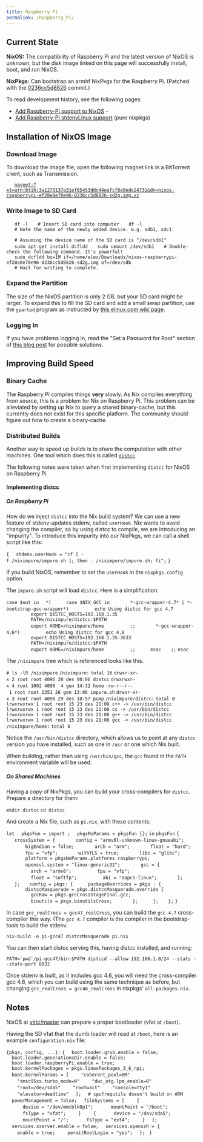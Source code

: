 ```yaml
---
title: Raspberry Pi
permalink: /Raspberry_Pi/
---
```


Current State
-------------

**NixOS:** The compatibility of Raspberry Pi and the latest version of NixOS is unknown, but the disk image linked on this page will successfully install, boot, and run NixOS.

**NixPkgs:** Can bootstrap an armhf NixPkgs for the Raspberry Pi. (Patched with the [0236cc5d8826](https://github.com/NixOS/nixpkgs/commit/0236cc5d8826) commit.)

To read development history, see the following pages:

-   [Add Raspberry-Pi support to NixOS](https://github.com/NixOS/nixos/issues/66) -
-   [Add Raspberry-Pi stdenvLinux support](https://github.com/NixOS/nixpkgs/issues/234) (pure nixpkgs)

Installation of NixOS Image
---------------------------

### Download Image

To download the image file, open the following magnet link in a BitTorrent client, such as Transmission.

`   `[`magnet:?xt=urn:btih:3a1273137a31ef65453ddc44eafcf8e0ede24731&dn=nixos-raspberrypi-ef28e8e70e96-0236cc5d8826-sd2g.img.xz`](magnet:?xt=urn:btih:3a1273137a31ef65453ddc44eafcf8e0ede24731&dn=nixos-raspberrypi-ef28e8e70e96-0236cc5d8826-sd2g.img.xz)

### Write Image to SD Card

`   df -l`
`   # Insert SD card into computer`
`   df -l`
`   # Note the name of the newly added device. e.g. sdb1, sdc1`

`   # Assuming the device name of the SD card is "/dev/sdb1"`
`   sudo apt-get install dcfldd`
`   sudo umount /dev/sdb1`
`   # Double-check the following command. It's powerful!`
`   sudo dcfldd bs=1M if=/home/alex/Downloads/nixos-raspberrypi-ef28e8e70e96-0236cc5d8826-sd2g.img of=/dev/sdb`
`   # Wait for writing to complete.`

### Expand the Partition

The size of the NixOS partition is only 2 GB, but your SD card might be larger. To expand this to fill the SD card and add a small swap partition, use the `gparted` program as instructed by [this elinux.com wiki page](http://elinux.org/RPi_Resize_Flash_Partitions#Manually_resizing_the_SD_card_using_a_GUI_on_Linux).

### Logging In

If you have problems logging in, read the "Set a Password for Root" section of [this blog post](https://bitbucket.org/chexxor/researchnotes/src/ffc4c9622154aec847f3091d74e150a0a9d336cb/CodeArticles/InstallingNixOsOnRaspberryPi.md?at=master) for possible solutions.

Improving Build Speed
---------------------

### Binary Cache

The Raspberry Pi compiles things **very** slowly. As Nix compiles everything from source, this is a problem for Nix on Raspberry Pi. This problem can be alleviated by setting up Nix to query a shared binary-cache, but this currently does not exist for this specific platform. The community should figure out how to create a binary-cache.

### Distributed Builds

Another way to speed up builds is to share the computation with other machines. One tool which does this is called [`distcc`](https://code.google.com/p/distcc/).

The following notes were taken when first implementing `distcc` for NixOS on Raspberry Pi.

#### Implementing distcc

##### On Raspberry Pi

How do we inject `distcc` into the Nix build system? We can use a new feature of stdenv-updates stdenv, called `userHook`. Nix wants to avoid changing the compiler, so by using distcc to compile, we are introducing an "impurity". To introduce this impurity into our NixPkgs, we can call a shell script like this:

`{`
`  stdenv.userHook = "if [ -f /niximpure/impure.sh ]; then . /niximpure/impure.sh; fi";`
`}`

If you build NixOS, remember to set the `userHook` in the `nixpkgs.config` option.

The `impure.sh` script will load `distcc`. Here is a simplification:

`case $out in`
`  *)`
`     case $NIX_GCC in`
`       *-gcc-wrapper-4.7* | *-bootstrap-gcc-wrapper*)`
`         echo Using distcc for gcc 4.7`
`         export DISTCC_HOSTS=192.168.1.35`
`         PATH=/niximpure/distcc:$PATH`
`         export HOME=/niximpure/home`
`         ;;`
`       *-gcc-wrapper-4.6*)`
`         echo Using distcc for gcc 4.6`
`         export DISTCC_HOSTS=192.168.1.35:3633`
`         PATH=/niximpure/distcc:$PATH`
`         export HOME=/niximpure/home`
`         ;;`
`     esac`
`   ;;`
`esac`

The `/niximpure` tree which is referenced looks like this.

`# ls -lR /niximpure`
`/niximpure:`
`total 16`
`drwxr-xr-x 2 root root 4096 28 des 00:06 distcc`
`drwxrwxr-x 4 root 1002 4096  4 gen 14:32 home`
`-rw-r--r-- 1 root root 1351 26 gen 13:06 impure.sh`
`drwxr-xr-x 3 root root 4096 29 des 18:57 pump`
`/niximpure/distcc:`
`total 0`
`lrwxrwxrwx 1 root root 15 23 des 21:09 c++ -> /usr/bin/distcc`
`lrwxrwxrwx 1 root root 15 23 des 21:08 cc -> /usr/bin/distcc`
`lrwxrwxrwx 1 root root 15 23 des 21:08 g++ -> /usr/bin/distcc`
`lrwxrwxrwx 1 root root 15 23 des 21:08 gcc -> /usr/bin/distcc`
`/niximpure/home:`
`total 0`

Notice the `/usr/bin/distcc` directory, which allows us to point at any `distcc` version you have installed, such as one in `/usr` or one which Nix built.

When building, rather than using `/usr/bin/gcc`, the `gcc` found in the `PATH` environment variable will be used.

##### On Shared Machines

Having a copy of NixPkgs, you can build your cross-compilers for `distcc`. Prepare a directory for them:

`mkdir distcc`
`cd distcc`

And create a Nix file, such as `pi.nix`, with these contents:

`let`
`  pkgsFun = import `<nixpkgs>`;`
`  pkgsNoParams = pkgsFun {};`
`in`
`pkgsFun`
`{`
`   crossSystem = {`
`       config = "armv6l-unknown-linux-gnueabi";`
`       bigEndian = false;`
`       arch = "arm";`
`       float = "hard";`
`       fpu = "vfp";`
`       withTLS = true;`
`       libc = "glibc";`
`       platform = pkgsNoParams.platforms.raspberrypi;`
`       openssl.system = "linux-generic32";`
`       gcc = {`
`         arch = "armv6";`
`         fpu = "vfp";`
`         float = "softfp";`
`         abi = "aapcs-linux";`
`       };`
`   };`
`   config = pkgs: {`
`     packageOverrides = pkgs : {`
`       distccMasquerade = pkgs.distccMasquerade.override {`
`         gccRaw = pkgs.gccCrossStageFinal.gcc;`
`         binutils = pkgs.binutilsCross;`
`       };`
`     };`
`   };`
`}`

In case `gcc_realCross = gcc47_realCross`, you can build the `gcc 4.7` cross-compiler this way. (The `gcc 4.7` compiler is the compiler in the bootstrap-tools to build the stdenv.

`nix-build -o pi-gcc47 distccMasquerade pi.nix`

You can then start distcc serving this, having distcc installed, and running:

`` PATH=`pwd`/pi-gcc47/bin:$PATH distccd --allow 192.168.1.0/24 --stats --stats-port 8032 ``

Once stdenv is built, as it includes gcc 4.6, you will need the cross-compiler gcc 4.6, which you can build using the same technique as before, but changing `gcc_realCross = gcc46_realCross` in nixpkgs' `all-packages.nix`.

Notes
-----

NixOS at [viric/master](https://github.com/viric/nixos/tree/master) can prepare a proper bootloader (vfat at `/boot`).

Having the SD vfat that the dumb loader will read at `/boot`, here is an example `configuration.nix` file:

`{pkgs, config, ...}:`
`{`
`  boot.loader.grub.enable = false;`
`  boot.loader.generationsDir.enable = false;`
`  boot.loader.raspberryPi.enable = true;`
`  boot.kernelPackages = pkgs.linuxPackages_3_6_rpi;`
`  boot.kernelParams = [`
`    "coherent_pool=6M"`
`    "smsc95xx.turbo_mode=N"`
`    "dwc_otg.lpm_enable=0"`
`    "root=/dev/sda5"`
`    "rootwait"`
`    "console=tty1"`
`    "elevator=deadline"`
`  ];`
`  # cpufrequtils doesn't build on ARM`
`  powerManagement = false;`
`  fileSystems = [`
`    {`
`      device = "/dev/mmcblk0p1";`
`      mountPoint = "/boot";`
`      fsType = "vfat";`
`    }`
`    {`
`      device = "/dev/sda5";`
`      mountPoint = "/";`
`      fsType = "ext4";`
`    }`
`  ];`
`  services.xserver.enable = false;`
`  services.openssh = {`
`    enable = true;`
`    permitRootLogin = "yes";`
`  }; `
`}`
